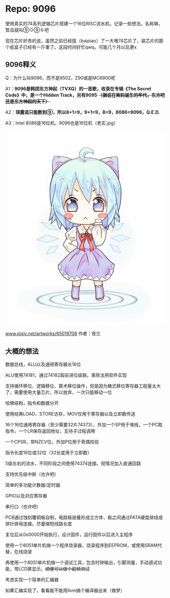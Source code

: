 # Repo: 9096

使用真实的74系列逻辑芯片搭建一个16位RISC流水机，记录一些想法。名称嘛，暂且就叫⑨０⑨６吧

现在芯片好贵的说，虽然之前已经囤（baipiao）了一大堆74芯片了，装芯片的那个纸盒子已经有一斤重了。这段时间好忙qwq，可能几个月以后更x

## 9096释义

Q：为什么叫9096，而不是9502，Z90或是MC6900呢

A1：**9096是韩团东方神起（TVXQ）的一首歌，收录在专辑《The Secret Code》中，是一个Hidden Track，另有9095 ~~（据说在紫妈诞生的年代，东方吧还是东方神起的天下）~~**

A2：**琪露诺只能数到⑨，所以8+1=9，9+1=9，8=9，8086=9096，Q.E.D.**

A3：Intel 8086是16位机，9096也是16位机（老实.jpg）

![チルノ](images/65019708_p0.jpg)

www.pixiv.net/artworks/65019708 作者：夜兰

## 大概的想法

数据总线，ALU以及通用寄存器长16位

ALU使用74181，通过74182超前进位级联。乘除法用软件实现

支持循环移位、逻辑移位、算术移位操作，但是因为桶式移位寄存器工程量太大了，需要使用大量芯片，所以放弃，一次只能移动一位

哈佛结构，指令和数据分开

使用经典LOAD、STORE访存，MOV仅用于寄存器以及立即数传送

16个16位通用寄存器（至少需要32片74373），外加一个SP用于堆栈，一个PC取指令，一个LR保存返回地址，支持子过程调用

一个CPSR，带NZCV位，外加P位用于奇偶校验

指令长度16位或32位（32长度用于立即数）

5级左右的流水，不同阶段之间使用74374连接。视情况加入直通回路

支持优先级中断（也许吧）

简单的多功能计数器/定时器

GPIO以及对应寄存器

串行口（也许吧）

PCB通过蚀刻覆铜板自制，电路板层叠形成立方体，板之间通过PATA硬盘排线或排针排母连接。尽量缩短线路长度

复位后从0x0000开始执行，设计固件，运行固件以后进入主程序

使用一个8051单片机做一个程序烧录器，烧录程序到EEPROM，或使用SRAM代替，在线烧录

再使用一个8051单片机做一个调试工具，包含时钟输出，引脚测量，手动调试功能，带LCD屏显示。~~顺便可以做个超频测试~~

考虑实现一个简单的汇编器

如果汇编实现了，看看能不能用llvm搞个编译器出来（做梦）